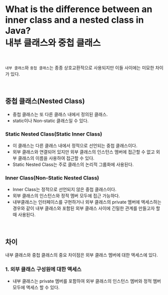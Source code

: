 # What is the difference between an inner class and a nested class in Java?<br>내부 클래스와 중첩 클래스

<br>

`내부 클래스`와 `중첩 클래스`는 종종 상호교환적으로 사용되지만 이들 사이에는 미묘한 차이가 있다.

<br>

## 중첩 클래스(Nested Class)

- 중첩 클래스는 또 다른 클래스 내에서 정의된 클래스.
- static이나 Non-static 클래스일 수 있다.

### Static Nested Class(Static Inner Class)

  - 이 클래스는 다른 클래스 내에서 정적으로 선언되는 중첩 클래스이다.
  - 외부 클래스와 연결되어 있지만 외부 클래스의 인스턴스 멤버에 접근할 수 없고 외부 클래스의 이름을 사용하여 접근할 수 있다.
  - Static Nested Class는 주로 클래스의 논리적 그룹화에 사용된다.

    
### Inner Class(Non-Static Nested Class)

- Inner Class는 정적으로 선언되지 않은 중첩 클래스이다.
- 외부 클래스의 인스턴스와 정적 멤버 모두에 접근 가능하다.
- 내부클래스는 인터페이스를 구현하거나 외부 클래스의 private 멤버에 액세스하는 경우와 같이 내부 클래스와 포함된 외부 클래스 사이에 긴밀한 관계를 만들고자 할 때 사용된다.


<br>

## 차이

내부 클래스와 중첩 클래스의 중요 차이점은 외부 클래스 멤버에 대한 액세스에 있다.

### 1. 외부 클래스 구성원에 대한 액세스

- 내부 클래스는 private 멤버를 포함하여 외부 클래스의 인스턴스 멤버와 정적 멤버 모두에 액세스 할 수 있다.